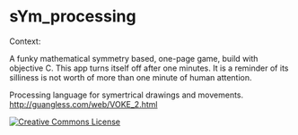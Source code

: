 # sYm_processing
Context:

A funky mathematical symmetry based, one-page game, build with objective C. This app turns itself off after one minutes. It is a reminder of its silliness is not worth of more than one minute of human attention.

Processing language for symertrical drawings and movements.
<a>http://guangless.com/web/VOKE_2.html</a>

<a rel="license" href="http://creativecommons.org/licenses/by-nc/4.0/"><img alt="Creative Commons License" style="border-width:0" src="https://i.creativecommons.org/l/by-nc/4.0/88x31.png" /></a>
